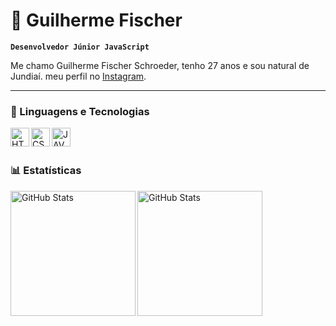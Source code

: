 # 🤖 Guilherme Fischer

**`Desenvolvedor Júnior JavaScript`**

Me chamo Guilherme Fischer Schroeder, tenho 27 anos e sou natural de Jundiaí.
meu perfil no [Instagram](http://www.instagram.com/fischerdraw).

---

### 🤖 Linguagens e Tecnologias


<img
    align="left"
    alt="HTML"
    title="HTML"
    width="30px"
    style="padding=right: 10px;"
 src="https://cdn.jsdelivr.net/gh/devicons/devicon@latest/icons/html5/html5-original.svg" 
 />



 <img
    align="left"
    alt="CSS"
    title="CSS"
    width="30px"
    style="padding=right: 10px;"
  src="https://cdn.jsdelivr.net/gh/devicons/devicon@latest/icons/css3/css3-original.svg" />
          

<img
    align="left"
    alt="JAVASCRIPT"
    title="JAVASCRIPT"
    width="30px"
    style="padding=right: 10px;"
 src="https://cdn.jsdelivr.net/gh/devicons/devicon@latest/icons/javascript/javascript-original.svg" />
          

<br/>
<br/>

### 📊 Estatísticas

<img
    align="left"
    alt="GitHub Stats"
     height="200"
    style="padding=right: 10px;"
 src="https://github-readme-stats.vercel.app/api?username=guifischer10&show_icons=true&theme=tokyonight&include_all_comits=true&locale=pt-br" 
 />

<img
    align="left"
    alt="GitHub Stats"
     height="200"
    style="padding=right: 10px;"
 src="https://github-readme-stats.vercel.app/api/top-langs/?username=guifischer10&theme=tokyonight&layout=compact&custom_title=Tecnologias&langs_count=9" 
 />



